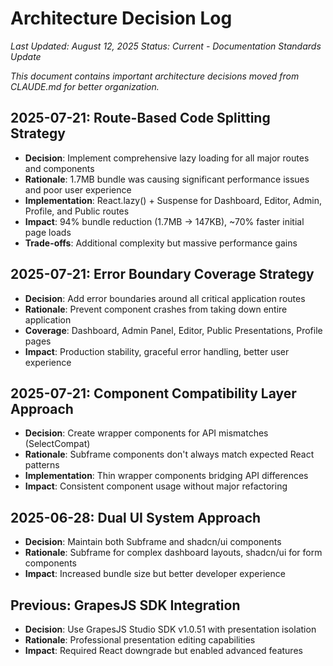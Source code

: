 # Architecture Decision Log

_Last Updated: August 12, 2025_
_Status: Current - Documentation Standards Update_

_This document contains important architecture decisions moved from CLAUDE.md for better organization._

## 2025-07-21: Route-Based Code Splitting Strategy

- **Decision**: Implement comprehensive lazy loading for all major routes and components
- **Rationale**: 1.7MB bundle was causing significant performance issues and poor user experience
- **Implementation**: React.lazy() + Suspense for Dashboard, Editor, Admin, Profile, and Public routes
- **Impact**: 94% bundle reduction (1.7MB → 147KB), ~70% faster initial page loads
- **Trade-offs**: Additional complexity but massive performance gains

## 2025-07-21: Error Boundary Coverage Strategy

- **Decision**: Add error boundaries around all critical application routes
- **Rationale**: Prevent component crashes from taking down entire application
- **Coverage**: Dashboard, Admin Panel, Editor, Public Presentations, Profile pages
- **Impact**: Production stability, graceful error handling, better user experience

## 2025-07-21: Component Compatibility Layer Approach

- **Decision**: Create wrapper components for API mismatches (SelectCompat)
- **Rationale**: Subframe components don't always match expected React patterns
- **Implementation**: Thin wrapper components bridging API differences
- **Impact**: Consistent component usage without major refactoring

## 2025-06-28: Dual UI System Approach

- **Decision**: Maintain both Subframe and shadcn/ui components
- **Rationale**: Subframe for complex dashboard layouts, shadcn/ui for form components
- **Impact**: Increased bundle size but better developer experience

## Previous: GrapesJS SDK Integration

- **Decision**: Use GrapesJS Studio SDK v1.0.51 with presentation isolation
- **Rationale**: Professional presentation editing capabilities
- **Impact**: Required React downgrade but enabled advanced features
